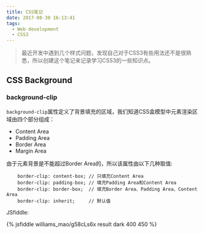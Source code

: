 ```yaml
---
title: CSS笔记
date: 2017-08-30 16:13:41
tags:
  - Web development
  - CSS3
---
```


> 最近开发中遇到几个样式问题，发现自己对于CSS3有些用法还不是很熟悉，所以创建这个笔记来记录学习CSS3的一些知识点。

## CSS Background

### background-clip

``background-clip``属性定义了背景填充的区域，我们知道CSS盒模型中元素渲染区域由四个部分组成：

* Content Area
* Padding Area
* Border Area
* Margin Area

<!-- more -->

由于元素背景是不能超过Border Area的，所以该属性由以下几种取值:

```
    border-clip: content-box; // 只填充Content Area
    border-clip: padding-box; // 填充Padding Area和Content Area
    border-clip: border-box;  // 填充Border Area、Padding Area、Content Area
    border-clip: inherit;     // 默认值
```

JSfiddle:

{% jsfiddle williams_mao/g58cLs6x result dark 400 450 %}
